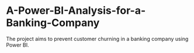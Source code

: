 # A-Power-BI-Analysis-for-a-Banking-Company
The project aims to prevent customer churning in a banking company using Power BI. 

